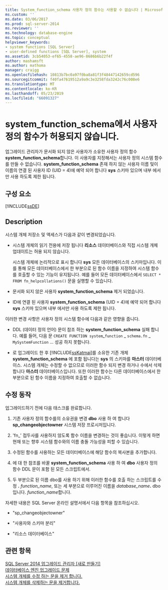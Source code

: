 ```yaml
---
title: System_function_schema 사용자 정의 함수는 사용할 수 없습니다 | Microsoft Docs
ms.custom: ''
ms.date: 03/06/2017
ms.prod: sql-server-2014
ms.reviewer: ''
ms.technology: database-engine
ms.topic: conceptual
helpviewer_keywords:
- system functions [SQL Server]
- user-defined functions [SQL Server], system
ms.assetid: 3cb54053-ef65-4558-ae96-8686b6b22f4f
author: mashamsft
ms.author: mathoma
manager: craigg
ms.openlocfilehash: 10813b7bc0a97f0ba8a81f3f48447142659cd596
ms.sourcegitcommit: f40fa47619512a9a9c3e3258fda3242c76c008e6
ms.translationtype: MT
ms.contentlocale: ko-KR
ms.lasthandoff: 05/23/2019
ms.locfileid: "66091327"
---
```

# <a name="user-defined-functions-are-not-allowed-in-systemfunctionschema"></a>system_function_schema에서 사용자 정의 함수가 허용되지 않습니다.
  업그레이드 관리자가 문서화 되지 않은 사용자가 소유한 사용자 정의 함수 **system_function_schema**합니다. 이 사용자를 지정해서는 사용자 정의 시스템 함수를 만들 수 없습니다. **system_function_schema** 존재 하지 않는 사용자 이름 및이 이름의 연결 된 사용자 ID (UID = 4)에 예약 되어 합니다 **sys** 스키마 있으며 내부 에서만 사용 하도록 제한 됩니다.  
  
## <a name="component"></a>구성 요소  
 [!INCLUDE[ssDE](../../includes/ssde-md.md)]  
  
## <a name="description"></a>Description  
 시스템 개체 저장소 및 액세스가 다음과 같이 변경되었습니다.  
  
-   시스템 개체의 읽기 전용에 저장 됩니다 **리소스** 데이터베이스와 직접 시스템 개체 업데이트는 허용 되지 않습니다.  
  
     시스템 개체에 논리적으로 표시 합니다 **sys** 모든 데이터베이스의 스키마입니다. 이를 통해 모든 데이터베이스에서 한 부분으로 된 함수 이름을 지정하여 시스템 함수를 호출할 수 있는 기능이 유지됩니다. 예를 들어 모든 데이터베이스에서 `SELECT * FROM fn_helpcollations()` 문을 실행할 수 있습니다.  
  
-   문서화 되지 않은 사용자 **system_function_schema** 제거 되었습니다.  
  
-   ID에 연결 된 사용자 **system_function_schema** (UID = 4)에 예약 되어 합니다 **sys** 스키마 있으며 내부 에서만 사용 하도록 제한 됩니다.  
  
 이러한 변경 사항은 사용자 정의 시스템 함수에 다음과 같은 영향을 줍니다.  
  
-   DDL (데이터 정의 언어) 문이 참조 하는 **system_function_schema** 실패 합니다. 예를 들어, 다음 문 `CREATE FUNCTION system`_`function` \_ `schema.fn` \_ `MySystemFunction` ... 성공 하지 못합니다.  
  
-   로 업그레이드 한 후 [!INCLUDE[ssKatmai](../../includes/sskatmai-md.md)]를 소유한 기존 개체 **system_function_schema** 에 포함 됩니다는 **sys** 의 스키마를 **마스터** 데이터베이스. 시스템 개체는 수정할 수 없으므로 이러한 함수 되지 변경 하거나 수에서 삭제 합니다 **마스터** 데이터베이스입니다. 또한 이러한 함수는 다른 데이터베이스에서 한 부분으로 된 함수 이름을 지정하여 호출할 수 없습니다.  
  
## <a name="corrective-action"></a>수정 동작  
 업그레이드하기 전에 다음 태스크를 완료합니다.  
  
1.  기존 사용자 정의 함수를의 소유권을 변경 **dbo** 사용 하 여 합니다 **sp_changeobjectowner** 시스템 저장 프로시저입니다.  
  
2.  'fn_' 접두사를 사용하지 않도록 함수 이름을 변경하는 것이 좋습니다. 이렇게 하면 현재 또는 향후 시스템 함수와의 이름 충돌 가능성을 피할 수 있습니다.  
  
3.  수정된 함수를 사용하는 모든 데이터베이스에 해당 함수의 복사본을 추가합니다.  
  
4.  에 대 한 참조를 바꿀 **system_function_schema** 사용 하 여 **dbo** 사용자 정의 함수 DDL 문이 포함 된 모든 스크립트에서.  
  
5.  두 부분으로 된 이름 dbo를 사용 하기 위해 이러한 함수를 호출 하는 스크립트를 수정 **.** _function_name_, 또는 세 부분으로 이루어진 이름을 _database_name_**.** dbo입니다. *function_name*합니다.  
  
 자세한 내용은 SQL Server 온라인 설명서에서 다음 항목을 참조하십시오.  
  
-   "sp_changeobjectowner"  
  
-   "사용자와 스키마 분리"  
  
-   "리소스 데이터베이스"  
  
## <a name="see-also"></a>관련 항목  
 [SQL Server 2014 업그레이드 관리자 &#91;새로 만들기&#93;](sql-server-2014-upgrade-advisor.md)   
 [데이터베이스 엔진 업그레이드 문제](../../../2014/sql-server/install/database-engine-upgrade-issues.md)   
 [시스템 개체를 수정 하는 문을 제거 합니다.](../../../2014/sql-server/install/remove-statements-that-modify-system-objects.md)   
 [시스템 개체를 삭제하는 문을 제거합니다.](../../../2014/sql-server/install/remove-statements-that-drop-system-objects.md)  
  
  
